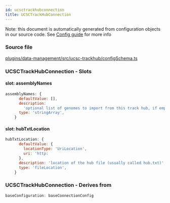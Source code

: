 ```yaml
---
id: ucsctrackhubconnection
title: UCSCTrackHubConnection
---
```


Note: this document is automatically generated from configuration objects in our
source code. See [Config guide](/docs/config_guide) for more info

### Source file

[plugins/data-management/src/ucsc-trackhub/configSchema.ts](https://github.com/GMOD/jbrowse-components/blob/main/plugins/data-management/src/ucsc-trackhub/configSchema.ts)

### UCSCTrackHubConnection - Slots

#### slot: assemblyNames

```js
assemblyNames: {
      defaultValue: [],
      description:
        'optional list of genomes to import from this track hub, if empty all genomes will be imported',
      type: 'stringArray',
    }
```

#### slot: hubTxtLocation

```js
hubTxtLocation: {
      defaultValue: {
        locationType: 'UriLocation',
        uri: 'http:
      },
      description: 'location of the hub file (usually called hub.txt)',
      type: 'fileLocation',
    }
```

### UCSCTrackHubConnection - Derives from

```js
baseConfiguration: baseConnectionConfig
```
